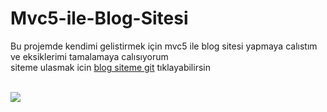 # Mvc5-ile-Blog-Sitesi

Bu projemde kendimi gelistirmek için mvc5 ile blog sitesi yapmaya calıstım ve eksiklerimi tamalamaya calısıyorum<br>
siteme ulasmak icin <a href="https://berkayyolcu.com/">blog siteme git</a> tıklayabilirsin

<br>

<img src="https://github.com/Berkayyolcu/kodluyoruzilkrepo/blob/main/kodluyoruz%20ilk%20repo/image/kodluyoruz%20ilk%20repo.PNG" width="auto">


